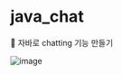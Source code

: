 # java_chat
:speech_balloon: 자바로 chatting 기능 만들기

![image](https://user-images.githubusercontent.com/87963586/169989651-228251fd-7a1c-487d-90fa-9ec8cf2dae28.png)
